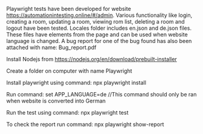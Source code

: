 Playwright tests have been developed for website https://automationintesting.online/#/admin. 
Various functionality like login, creating a room, updating a room, viewing rom list, deleting a room and logout have been tested.
Locales folder includes en.json and de.json files. These files have elements from the page and can be used when website language is changed.
A bug report for one of the bug found has also been attached with name: Bug_report.pdf

Install Nodejs from https://nodejs.org/en/download/prebuilt-installer

Create a folder on computer with name Playwright

Install playwright using command: npx playwright install

Run command: set APP_LANGUAGE=de   //This command should only be ran when website is converted into German

Run the test using command: npx playwright test

To check the report run command: npx playwright show-report
